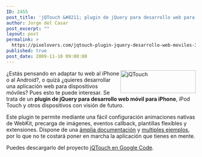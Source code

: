 ```yaml
---
ID: 2455
post_title: 'jQTouch &#8211; plugin de jQuery para desarrollo web para móviles'
author: Jorge del Casar
post_excerpt: ""
layout: post
permalink: >
  https://pixelovers.com/jqtouch-plugin-jquery-desarrollo-web-moviles-368493/
published: true
post_date: 2009-11-10 09:00:00
---
```

<img class="ma-m alignnone" style="float: right;" title="jQTouch" src="/app/uploads/sites/7/2009/11/368493-192027.jpg" alt="jQTouch" width="200" height="61" />¿Estás pensando en adaptar tu web al iPhone o al Android?, o quizá ¿quieres desarrollar una aplicación web para dispositivos móviles? Pues esto te puede interesar. Se trata de un <strong>plugin de jQuery para desarrollo web móvil para iPhone</strong>, iPod Touch y otros dispositivos con visión de futuro.<!--more-->

Este plugin te permite mediante una fácil configuración animaciones nativas de WebKit, precarga de imágenes, eventos callback, plantillas flexibles y extensiones. Dispone de una <a title="Leer documentación de jQTouch en Google Code" href="http://code.google.com/p/jqtouch/w/list">ámplia documentación</a> y <a title="Ver ejemplos de jQTouch" href="http://www.jqtouch.com/preview/demos/main/">multiples ejemplos</a>, por lo que no te costará poner en marcha la aplicación que tienes en mente.

Puedes descargarlo del proyecto <a title="Ir al proyecto jqtouch en Google Code" href="http://code.google.com/p/jqtouch/downloads/list">jQTouch en Google Code</a>.